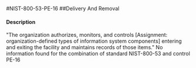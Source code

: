 #NIST-800-53-PE-16
##Delivery And Removal
#### Description
"The organization authorizes, monitors, and controls [Assignment: organization-defined types of information system components] entering and exiting the facility and maintains records of those items."
No information found for the combination of standard NIST-800-53 and control PE-16
